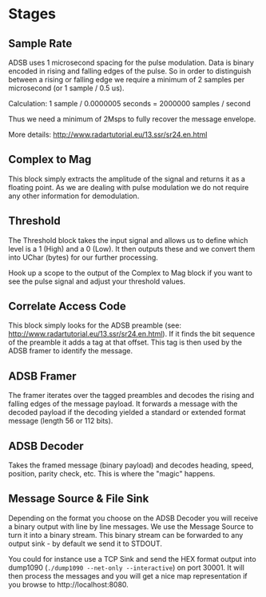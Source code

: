 Stages
======

Sample Rate
-----------
ADSB uses 1 microsecond spacing for the pulse modulation. Data is binary encoded in rising and falling edges of the pulse. So in order to distinguish between a rising or falling edge we require a minimum of 2 samples per microsecond (or 1 sample / 0.5 us).

Calculation: 1 sample / 0.0000005 seconds = 2000000 samples / second

Thus we need a minimum of 2Msps to fully recover the message envelope.

More details: http://www.radartutorial.eu/13.ssr/sr24.en.html


Complex to Mag
--------------
This block simply extracts the amplitude of the signal and returns it as a floating point. As we are dealing with pulse modulation we do not require any other information for demodulation.


Threshold
---------
The Threshold block takes the input signal and allows us to define which level is a 1 (High) and a 0 (Low). It then outputs these and we convert them into UChar (bytes) for our further processing.

Hook up a scope to the output of the Complex to Mag block if you want to see the pulse signal and adjust your threshold values.


Correlate Access Code
---------------------
This block simply looks for the ADSB preamble (see: http://www.radartutorial.eu/13.ssr/sr24.en.html). If it finds the bit sequence of the preamble it adds a tag at that offset. This tag is then used by the ADSB framer to identify the message.


ADSB Framer
-----------
The framer iterates over the tagged preambles and decodes the rising and falling edges of the message payload. It forwards a message with the decoded payload if the decoding yielded a standard or extended format message (length 56 or 112 bits).


ADSB Decoder
------------
Takes the framed message (binary payload) and decodes heading, speed, position, parity check, etc. This is where the "magic" happens.


Message Source & File Sink
--------------------------
Depending on the format you choose on the ADSB Decoder you will receive a binary output with line by line messages. We use the Message Source to turn it into a binary stream. This binary stream can be forwarded to any output sink - by default we send it to STDOUT.

You could for instance use a TCP Sink and send the HEX format output into dump1090 (`./dump1090 --net-only --interactive`) on port 30001. It will then process the messages and you will get a nice map representation if you browse to http://localhost:8080.
